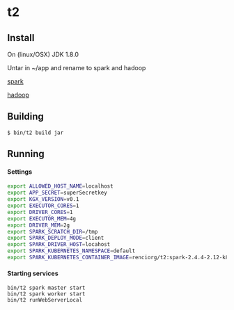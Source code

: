 # t2

## Install

On (linux/OSX) JDK 1.8.0

Untar in ~/app and rename to spark and hadoop

[spark](https://www.apache.org/dyn/closer.lua/spark/spark-2.4.4/spark-2.4.4-bin-without-hadoop-scala-2.12.tgz)

[hadoop](https://archive.apache.org/dist/hadoop/common/hadoop-2.6.5/hadoop-2.6.5.tar.gz)

## Building
```
$ bin/t2 build jar
```

## Running 


#### Settings

```bash
export ALLOWED_HOST_NAME=localhost
export APP_SECRET=superSecretkey
export KGX_VERSION=v0.1
export EXECUTOR_CORES=1
export DRIVER_CORES=1
export EXECUTOR_MEM=4g
export DRIVER_MEM=2g
export SPARK_SCRATCH_DIR=/tmp
export SPARK_DEPLOY_MODE=client
export SPARK_DRIVER_HOST=locahost
export SPARK_KUBERNETES_NAMESPACE=default
export SPARK_KUBERNETES_CONTAINER_IMAGE=renciorg/t2:spark-2.4.4-2.12-k8s-app
```

#### Starting services

```
bin/t2 spark master start
bin/t2 spark worker start
bin/t2 runWebServerLocal
```

